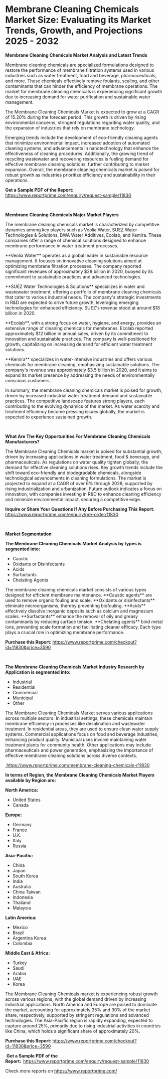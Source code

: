 <p><h1>Membrane Cleaning Chemicals Market Size: Evaluating its Market Trends, Growth, and Projections 2025 - 2032</h1></p><p><strong>Membrane Cleaning Chemicals Market Analysis and Latest Trends</strong></p>
<p><p>Membrane cleaning chemicals are specialized formulations designed to restore the performance of membrane filtration systems used in various industries such as water treatment, food and beverage, pharmaceuticals, and more. These chemicals effectively remove foulants, scaling, and other contaminants that can hinder the efficiency of membrane operations. The market for membrane cleaning chemicals is experiencing significant growth due to increasing demand for water purification and sustainable water management. </p><p>The Membrane Cleaning Chemicals Market is expected to grow at a CAGR of 15.20% during the forecast period. This growth is driven by rising environmental concerns, stringent regulations regarding water quality, and the expansion of industries that rely on membrane technology. </p><p>Emerging trends include the development of eco-friendly cleaning agents that minimize environmental impact, increased adoption of automated cleaning systems, and advancements in nanotechnology that enhance the effectiveness of cleaning procedures. Additionally, the growing trend of recycling wastewater and recovering resources is fueling demand for effective membrane cleaning solutions, further contributing to market expansion. Overall, the membrane cleaning chemicals market is poised for robust growth as industries prioritize efficiency and sustainability in their operations.</p></p>
<p><strong>Get a Sample PDF of the Report:&nbsp;</strong> <a href="https://www.reportprime.com/enquiry/request-sample/11830?utm_campaign=3256&utm_medium=2&utm_source=Github&utm_content=ia&utm_term=17032025&utm_id=membrane-cleaning-chemicals">https://www.reportprime.com/enquiry/request-sample/11830</a></p>
<p>&nbsp;</p>
<p><strong>Membrane Cleaning Chemicals Major Market Players</strong></p>
<p><p>The membrane cleaning chemicals market is characterized by competitive dynamics among key players such as Veolia Water, SUEZ Water Technologies & Solutions, BWA Water Additives, Ecolab, and Kemira. These companies offer a range of chemical solutions designed to enhance membrane performance in water treatment processes.</p><p>**Veolia Water** operates as a global leader in sustainable resource management. It focuses on innovative cleaning solutions aimed at optimizing membrane filtration processes. The company reported significant revenues of approximately $28 billion in 2020, buoyed by its commitment to sustainable practices and advanced technologies.</p><p>**SUEZ Water Technologies & Solutions** specializes in water and wastewater treatment, offering a portfolio of membrane cleaning chemicals that cater to various industrial needs. The company's strategic investments in R&D are expected to drive future growth, leveraging emerging technologies for enhanced efficiency. SUEZ's revenue stood at around $18 billion in 2020.</p><p>**Ecolab**, with a strong focus on water, hygiene, and energy, provides an extensive range of cleaning chemicals for membranes. Ecolab reported approximately $12 billion in annual sales, driven by its commitment to innovation and sustainable practices. The company is well-positioned for growth, capitalizing on increasing demand for efficient water treatment solutions.</p><p>**Kemira** specializes in water-intensive industries and offers various chemicals for membrane cleaning, emphasizing sustainable solutions. The company's revenue was approximately $3.5 billion in 2020, and it aims to expand its market presence by addressing the needs of environmentally conscious customers.</p><p>In summary, the membrane cleaning chemicals market is poised for growth, driven by increased industrial water treatment demand and sustainable practices. The competitive landscape features strong players, each contributing to the evolving dynamics of the market. As water scarcity and treatment efficiency become pressing issues globally, the market is expected to experience sustained growth.</p></p>
<p>&nbsp;</p>
<p><strong>What Are The Key Opportunities For Membrane Cleaning Chemicals Manufacturers?</strong></p>
<p><p>The Membrane Cleaning Chemicals market is poised for substantial growth, driven by increasing applications in water treatment, food & beverage, and pharmaceuticals. As regulations on water quality tighten globally, the demand for effective cleaning solutions rises. Key growth trends include the shift toward eco-friendly and biodegradable chemicals, alongside technological advancements in cleaning formulations. The market is projected to expand at a CAGR of over 6% through 2028, supported by rising industrialization and urbanization. Future outlook indicates a focus on innovation, with companies investing in R&D to enhance cleaning efficiency and minimize environmental impact, securing a competitive edge.</p></p>
<p><strong>Inquire or Share Your Questions If Any Before Purchasing This Report:</strong> <a href="https://www.reportprime.com/enquiry/pre-order/11830?utm_campaign=3256&utm_medium=2&utm_source=Github&utm_content=ia&utm_term=17032025&utm_id=membrane-cleaning-chemicals">https://www.reportprime.com/enquiry/pre-order/11830</a></p>
<p>&nbsp;</p>
<p><strong>Market Segmentation</strong></p>
<p><strong>The Membrane Cleaning Chemicals Market Analysis by types is segmented into:</strong></p>
<p><ul><li>Caustic</li><li>Oxidants or Disinfectants</li><li>Acids</li><li>Surfactants</li><li>Chelating Agents</li></ul></p>
<p><p>The membrane cleaning chemicals market consists of various types designed for efficient membrane maintenance. **Caustic agents** are used to remove organic fouling and scale. **Oxidants or disinfectants** eliminate microorganisms, thereby preventing biofouling. **Acids** effectively dissolve inorganic deposits such as calcium and magnesium scales. **Surfactants** enhance the removal of oily and greasy contaminants by reducing surface tension. **Chelating agents** bind metal ions, preventing scale formation and facilitating cleaner efficacy. Each type plays a crucial role in optimizing membrane performance.</p></p>
<p><strong>Purchase this Report:&nbsp;</strong><a href="https://www.reportprime.com/checkout?id=11830&price=3590&utm_campaign=3256&utm_medium=2&utm_source=Github&utm_content=ia&utm_term=17032025&utm_id=membrane-cleaning-chemicals">https://www.reportprime.com/checkout?id=11830&price=3590</a></p>
<p>&nbsp;</p>
<p><strong>The Membrane Cleaning Chemicals Market Industry Research by Application is segmented into:</strong></p>
<p><ul><li>Industrial</li><li>Residential</li><li>Commercial</li><li>Municipal</li><li>Other</li></ul></p>
<p><p>The Membrane Cleaning Chemicals Market serves various applications across multiple sectors. In industrial settings, these chemicals maintain membrane efficiency in processes like desalination and wastewater treatment. In residential areas, they are used to ensure clean water supply systems. Commercial applications focus on food and beverage industries, enhancing product quality. Municipal uses involve maintaining water treatment plants for community health. Other applications may include pharmaceuticals and power generation, emphasizing the importance of effective membrane cleaning solutions across diverse contexts.</p></p>
<p><a href="https://www.reportprime.com/membrane-cleaning-chemicals-r11830?utm_campaign=3256&utm_medium=2&utm_source=Github&utm_content=ia&utm_term=17032025&utm_id=membrane-cleaning-chemicals">&nbsp;https://www.reportprime.com/membrane-cleaning-chemicals-r11830</a></p>
<p><strong>In terms of Region, the Membrane Cleaning Chemicals Market Players available by Region are:</strong></p>
<p>
    <p> <strong> North America: </strong>
        <ul>
            <li>United States</li>
            <li>Canada</li>
        </ul>
        </p> 
    <p> <strong> Europe: </strong>
        <ul>
            <li>Germany</li>
            <li>France</li>
            <li>U.K.</li>
            <li>Italy</li>
            <li>Russia</li>
        </ul>
        </p> 
    <p> <strong> Asia-Pacific: </strong>
        <ul>
            <li>China</li>
            <li>Japan</li>
            <li>South Korea</li>
            <li>India</li>
            <li>Australia</li>
            <li>China Taiwan</li>
            <li>Indonesia</li>
            <li>Thailand</li>
            <li>Malaysia</li>
        </ul>
        </p> 
    <p> <strong> Latin America: </strong>
        <ul>
            <li>Mexico</li>
            <li>Brazil</li>
            <li>Argentina Korea</li>
            <li>Colombia</li>
        </ul>
        </p> 
    <p> <strong> Middle East & Africa: </strong>
        <ul>
            <li>Turkey</li>
            <li>Saudi</li>
            <li>Arabia</li>
            <li>UAE</li>
            <li>Korea</li>
        </ul>
    </p>
    </p>
<p><p>The Membrane Cleaning Chemicals market is experiencing robust growth across various regions, with the global demand driven by increasing industrial applications. North America and Europe are poised to dominate the market, accounting for approximately 35% and 30% of the market share, respectively, supported by stringent regulations and advanced technologies. The Asia-Pacific region is rapidly expanding, expected to capture around 25%, primarily due to rising industrial activities in countries like China, which holds a significant share of approximately 20%.</p></p>
<p><strong>Purchase this Report: </strong><a href="https://www.reportprime.com/checkout?id=11830&price=3590&utm_campaign=3256&utm_medium=2&utm_source=Github&utm_content=ia&utm_term=17032025&utm_id=membrane-cleaning-chemicals">https://www.reportprime.com/checkout?id=11830&price=3590</a></p>
<p>&nbsp;<strong>Get a Sample PDF of the Report:&nbsp;&nbsp;</strong><a href="https://www.reportprime.com/enquiry/request-sample/11830?utm_campaign=3256&utm_medium=2&utm_source=Github&utm_content=ia&utm_term=17032025&utm_id=membrane-cleaning-chemicals">https://www.reportprime.com/enquiry/request-sample/11830</a></p>
<p><strong></strong></p>
<p>Check more reports on <a href="https://www.reportprime.com/?utm_campaign=3256&utm_medium=2&utm_source=Github&utm_content=ia&utm_term=17032025&utm_id=membrane-cleaning-chemicals">https://www.reportprime.com/</a></p>